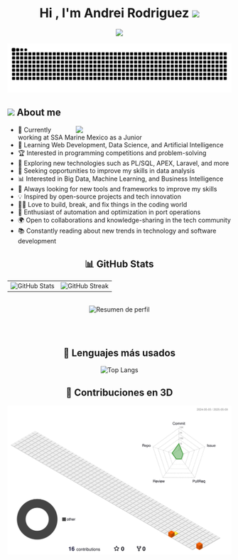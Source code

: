<h1 align="center"><b>Hi , I'm Andrei Rodriguez </b><img src="https://media.giphy.com/media/v1.Y2lkPTc5MGI3NjExazcwemJ2bmEwOHc3eWNybHQxdDBybDVqMnVvZGdmYTc2dXdsbDRoZiZlcD12MV9zdGlja2Vyc19zZWFyY2gmY3Q9cw/GFtsjaDVJnoNa/giphy.gif" width="45"></h1>

<p align="center">
  <a href="https://github.com/DenverCoder1/readme-typing-svg">
    <img src="https://readme-typing-svg.herokuapp.com?font=Time+New+Roman&color=cyan&size=25&center=true&vCenter=true&width=600&height=100&lines=Luis+Andrei+or+Andrei+Rodriguez+&hearts;++;Public+Accountant+🧮;Software+Engineer+💻;Studying+Data+Analysis+📉;">
  </a>
</p>

<p align = "center">
	<img src = "https://raw.githubusercontent.com/luiandre13/luiandre13/output/github-contribution-grid-snake-dark.svg" alt = "Snake Game"/>
</p>

## <picture><img src = "https://github.com/7oSkaaa/7oSkaaa/blob/main/Images/about_me.gif?raw=true" width = 50px></picture> About me

<picture> <img align="right" src="https://user-images.githubusercontent.com/74038190/212749447-bfb7e725-6987-49d9-ae85-2015e3e7cc41.gif" width = 350px></picture>

- 💼 Currently working at SSA Marine Mexico as a Junior
- 🌱 Learning Web Development, Data Science, and Artificial Intelligence
- 🏆 Interested in programming competitions and problem-solving
- 📖 Exploring new technologies such as PL/SQL, APEX, Laravel, and more
- 🎯 Seeking opportunities to improve my skills in data analysis
- 📊 Interested in Big Data, Machine Learning, and Business Intelligence
- 🔧 Always looking for new tools and frameworks to improve my skills
- 💡 Inspired by open-source projects and tech innovation
- 👨‍💻 Love to build, break, and fix things in the coding world
- 🚢 Enthusiast of automation and optimization in port operations
- 🌍 Open to collaborations and knowledge-sharing in the tech community
- 📚 Constantly reading about new trends in technology and software development

<!--[![luiandre13's GitHub stats-Dark](https://github-readme-stats.vercel.app/api?username=luiandre13&show_icons=true&theme=dark#gh-dark-mode-only)](https://github.com/luiandre13/github-readme-stats#gh-dark-mode-only)
[![luiandre13's GitHub stats-Light](https://github-readme-stats.vercel.app/api?username=luiandre13&show_icons=true&theme=dracula#gh-light-mode-only)](https://github.com/luiandre13/github-readme-stats#gh-light-mode-only)
[![Top Langs](https://github-readme-stats.vercel.app/api/top-langs/?username=luiandre13&layout=pie)](https://github.com/luiandre13/github-readme-stats)-->

<!-- [![Harlok's WakaTime stats](https://github-readme-stats.vercel.app/api/wakatime?username=ffflabs)](https://github.com/luiandre13/github-readme-stats) -->
<h2 align="center">📊 GitHub Stats</h2>

<div align="center">
  <table>
    <tr>
      <td>
        <picture>
          <source 
            srcset="https://github-readme-stats.vercel.app/api?username=luiandre13&show_icons=true&theme=dark"
            media="(prefers-color-scheme: dark)"
          />
          <source 
            srcset="https://github-readme-stats.vercel.app/api?username=luiandre13&show_icons=true&theme=dracula"
            media="(prefers-color-scheme: light), (prefers-color-scheme: no-preference)"
          />
          <img src="https://github-readme-stats.vercel.app/api?username=luiandre13&show_icons=true" alt="GitHub Stats" />
        </picture>
      </td>
      <td>
        <img src="https://github-readme-streak-stats.herokuapp.com/?user=luiandre13&theme=dark" alt="GitHub Streak"/>
      </td>
    </tr>
  </table>

  <br />

  <img src="https://github-profile-summary-cards.vercel.app/api/cards/profile-details?username=luiandre13&theme=github_dark" alt="Resumen de perfil"/>

  <br /><br />

  <h2>📌 Lenguajes más usados</h2>
  <img src="https://github-readme-stats.vercel.app/api/top-langs/?username=luiandre13&layout=pie" alt="Top Langs" />
</div>

<h2 align="center">🧱 Contribuciones en 3D</h2>

<p align="center">
  <img src="https://raw.githubusercontent.com/luiandre13/luiandre13/main/profile-3d-contrib/profile-south-season-animate.svg" alt="3D GitHub Contributions" />
</p>
